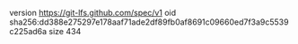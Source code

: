 version https://git-lfs.github.com/spec/v1
oid sha256:dd388e275297e178aaf71ade2df89fb0af8691c09660ed7f3a9c5539c225ad6a
size 434
